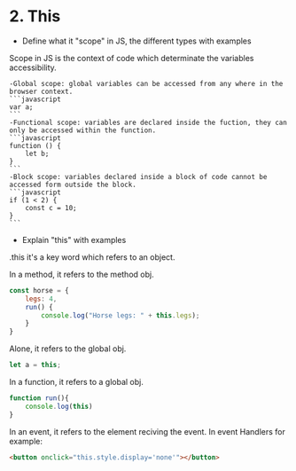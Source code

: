 # 2. This

- Define what it "scope" in JS, the different types with examples 

Scope in JS is the context of code which determinate the variables accessibility.

    -Global scope: global variables can be accessed from any where in the browser context.
    ```javascript
    var a;
    ```
    -Functional scope: variables are declared inside the fuction, they can only be accessed within the function.
    ```javascript
    function () {
        let b;
    }
    ```
    -Block scope: variables declared inside a block of code cannot be accessed form outside the block.
    ```javascript
    if (1 < 2) {
        const c = 10;
    }
    ```

- Explain "this" with examples

.this it's a key word which refers to an object.

In a method, it refers to the method obj.
```javascript
const horse = {
    legs: 4,
    run() {
        console.log("Horse legs: " + this.legs);
    }
}
```
Alone, it refers to the global obj.
```javascript
let a = this;
```
In a function, it refers to a global obj.
```javascript
function run(){
    console.log(this)
}
```
In an event, it refers to the element reciving the event. In event Handlers for example:
```html
<button onclick="this.style.display='none'"></button>
```
